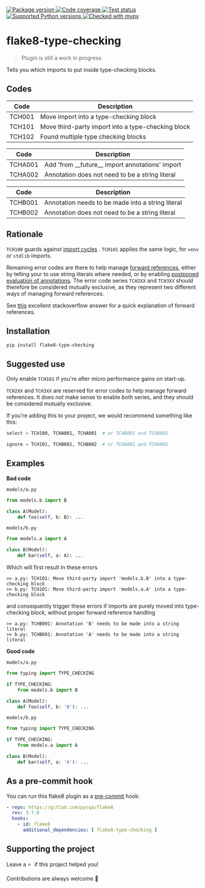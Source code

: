 <a href="https://pypi.org/project/flake8-type-checking/">
    <img src="https://img.shields.io/pypi/v/flake8-type-checking.svg" alt="Package version">
</a>
<a href="https://codecov.io/gh/sondrelg/flake8-type-checking">
    <img src="https://codecov.io/gh/sondrelg/flake8-type-checking/branch/master/graph/badge.svg" alt="Code coverage">
</a>
<a href="https://pypi.org/project/flake8-type-checking/">
    <img src="https://github.com/sondrelg/flake8-type-checking/actions/workflows/testing.yml/badge.svg" alt="Test status">
</a>
<a href="https://pypi.org/project/flake8-type-checking/">
    <img src="https://img.shields.io/badge/python-3.7%2B-blue" alt="Supported Python versions">
</a>
<a href="http://mypy-lang.org/">
    <img src="http://www.mypy-lang.org/static/mypy_badge.svg" alt="Checked with mypy">
</a>

# flake8-type-checking

> Plugin is still a work in progress

Tells you which imports to put inside type-checking blocks.

## Codes

| Code   | Description                                         |
|--------|-----------------------------------------------------|
| TCH001 | Move import into a type-checking block  |
| TCH101 | Move third-party import into a type-checking block |
| TCH102 | Found multiple type checking blocks |

| Code   | Description                                         |
|--------|-----------------------------------------------------|
| TCHA001 | Add 'from \_\_future\_\_ import annotations' import |
| TCHA002 | Annotation does not need to be a string literal |

| Code   | Description                                         |
|--------|-----------------------------------------------------|
| TCHB001 | Annotation needs to be made into a string literal |
| TCHB002 | Annotation does not need to be a string literal |

## Rationale

`TCH100` guards
against [import cycles](https://mypy.readthedocs.io/en/stable/runtime_troubles.html?highlight=TYPE_CHECKING#import-cycles)
. `TCH101` applies the same logic, for `venv` or `stdlib` imports.

Remaining error codes are there to help manage
[forward references](https://mypy.readthedocs.io/en/stable/runtime_troubles.html?highlight=TYPE_CHECKING#class-name-forward-references),
either by telling your to use string literals where needed, or by enabling
[postponed evaluation of annotations](https://www.python.org/dev/peps/pep-0563/).
The error code series `TCH2XX` and `TCH3XX` should therefore be considered
mutually exclusive, as they represent two different ways of managing forward
references.

See [this](https://stackoverflow.com/a/55344418/8083459) excellent stackoverflow answer for a
quick explanation of forward references.

## Installation

```shell
pip install flake8-type-checking
```

## Suggested use

Only enable `TCH101` if you're after micro performance gains on start-up.

`TCH2XX` and `TCH3XX` are reserved for error codes to help manage forward references.
It does not make sense to enable both series, and they should be considered mutually exclusive.

If you're adding this to your project, we would recommend something like this:

```python
select = TCH100, TCHA001, TCHA001  # or TCHB001 and TCHB002

ignore = TCH101, TCHB001, TCHB002  # or TCHA001 and TCHA002
```

## Examples

**Bad code**

`models/a.py`
```python
from models.b import B

class A(Model):
    def foo(self, b: B): ...
```

`models/b.py`
```python
from models.a import A

class B(Model):
    def bar(self, a: A): ...
```

Which will first result in these errors
```shell
>> a.py: TCH101: Move third-party import 'models.b.B' into a type-checking block
>> b.py: TCH101: Move third-party import 'models.a.A' into a type-checking block
```

and consequently trigger these errors if imports are purely moved into type-checking block, without proper forward reference handling

```shell
>> a.py: TCHB001: Annotation 'B' needs to be made into a string literal
>> b.py: TCHB001: Annotation 'A' needs to be made into a string literal
```

**Good code**

`models/a.py`
```python
from typing import TYPE_CHECKING

if TYPE_CHECKING:
    from models.b import B

class A(Model):
    def foo(self, b: 'B'): ...
```
`models/b.py`
```python
from typing import TYPE_CHECKING

if TYPE_CHECKING:
    from models.a import A

class B(Model):
    def bar(self, a: 'A'): ...
```

## As a pre-commit hook

You can run this flake8 plugin as a [pre-commit](https://github.com/pre-commit/pre-commit) hook:

```yaml
- repo: https://gitlab.com/pycqa/flake8
  rev: 3.7.8
  hooks:
    - id: flake8
      additional_dependencies: [ flake8-type-checking ]
```

## Supporting the project

Leave a&nbsp;⭐️&nbsp; if this project helped you!

Contributions are always welcome 👏
